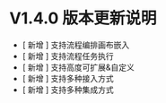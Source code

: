 # V1.4.0 版本更新说明

- [ 新增 ] 支持流程编排画布嵌入
- [ 新增 ] 支持流程任务执行
- [ 新增 ] 支持高度可扩展&自定义
- [ 新增 ] 支持多种接入方式
- [ 新增 ] 支持多种集成方式